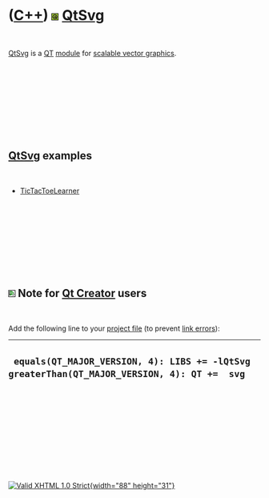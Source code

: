 



 

 

 

 

 

([C++](Cpp.htm)) ![Qt](PicQt.png) [QtSvg](CppQtSvg.htm)
=======================================================

 

[QtSvg](CppQtSvg.htm) is a [QT](CppQt.htm) [module](CppQtModule.htm) for
[scalable vector graphics](CppSvg.htm).

 

 

 

 

 

[QtSvg](CppQtSvg.htm) examples
------------------------------

 

-   [TicTacToeLearner](ToolTicTacToeLearner.htm)

 

 

 

 

 

![Qt Creator](PicQtCreator.png) Note for [Qt Creator](CppQtCreator.htm) users
-----------------------------------------------------------------------------

 

Add the following line to your [project file](CppQtProjectFile.htm) (to
prevent [link errors](CppLinkError.htm)):

  ----------------------------------------------------------------------------------------------
  ` equals(QT_MAJOR_VERSION, 4): LIBS += -lQtSvg greaterThan(QT_MAJOR_VERSION, 4): QT +=  svg`
  ----------------------------------------------------------------------------------------------

 

 

 

 

 





 

[![Valid XHTML 1.0 Strict](valid-xhtml10.png){width="88"
height="31"}](http://validator.w3.org/check?uri=referer)
